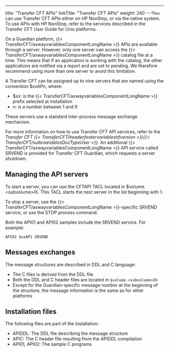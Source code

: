 ---
title: "Transfer CFT APIs"
linkTitle: "Transfer CFT APIs"
weight: 240
---You can use Transfer CFT APIs either on HP NonStop, or via the native system. To use APIs with HP NonStop, refer to the services described in the Transfer CFT User Guide for Unix platforms.

On a Guardian platform, {{< TransferCFT/axwayvariablesComponentLongName  >}} APIs are available through a server. However, only one server can access the {{< TransferCFT/axwayvariablesComponentLongName  >}} catalog file at a time. This means that if an application is working with the catalog, the other applications are notified via a report and are set to pending. We therefore recommend using more than one server to avoid this limitation.

A Transfer CFT can be assigned up to nine servers that are named using the convention $xxAPn, where:

- $xx: is the {{< TransferCFT/axwayvariablesComponentLongName >}} prefix selected at installation
- n: is a number between 1 and 9

These servers use a standard inter-process message exchange mechanism.

For more information on how to use Transfer CFT API services, refer to the *Transfer CFT {{< TransferCFT/headerfootervariableshfversion  >}}{{< TransferCFT/suitevariablesDocTypeUser  >}}*. An additional {{< TransferCFT/axwayvariablesComponentLongName  >}} API service called SRVEND is provided for Transfer CFT Guardian, which requests a server shutdown.

## Managing the API servers

To start a server, you can use the CFTAPI TACL located in $volume.&lt;subvolume>IX. This TACL starts the next server in the list beginning with 1.

To stop a server, use the {{< TransferCFT/axwayvariablesComponentLongName  >}}-specific SRVEND service, or use the STOP process command.

Both the API01 and API02 samples include the SRVEND service. For example:

```
API02 $xxAP1 SRVEND
```

## Messages exchanges

The message structures are described in DDL and C language:

- The C files is derived from the DDL file
- Both the DDL and C header files are located in `$volume.<subvolume>IH`
- Except for the Guardian-specific message number at the beginning of the structure, the message information is the same as for other platforms

## Installation files

The following files are part of the installation:

- APIDDL: The DDL file describing the message structure
- APIC: The C header file resulting from the APIDDL compilation
- API01, API02: The sample C programs
